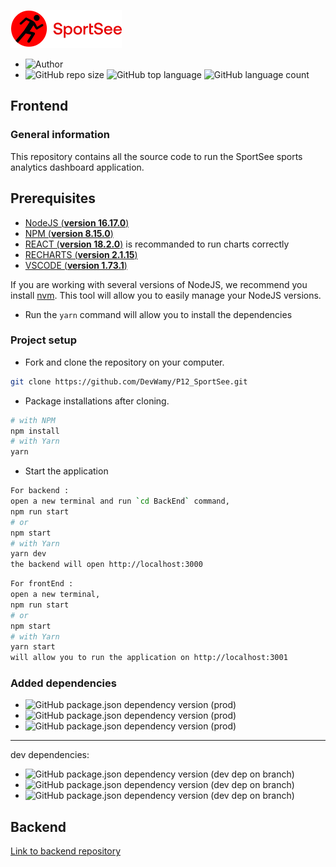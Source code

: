 ![logo](src/assets/logo.png)


- ![Author](https://img.shields.io/badge/Author-Nadia%20Bolivant-blue)
- ![GitHub repo size](https://img.shields.io/github/repo-size/DevWamy/P12_SportSee?color=blueviolet)
![GitHub top language](https://img.shields.io/github/languages/top/DevWamy/P12_SportSee?color=ff64b2)
![GitHub language count](https://img.shields.io/github/languages/count/DevWamy/P12_SportSee?color=blueviolet)

## Frontend

### General information

This repository contains all the source code to run the SportSee sports analytics dashboard application.

## Prerequisites

- [NodeJS (**version 16.17.0**)](https://nodejs.org/en/)
- [NPM (**version 8.15.0**)](https://www.npmjs.com/)
- [REACT (**version 18.2.0**)](https://en.reactjs.org/) is recommanded to run charts correctly
- [RECHARTS (**version 2.1.15**)](https://recharts.org/en-US/)
- [VSCODE (**version 1.73.1**)](https://code.visualstudio.com/)

If you are working with several versions of NodeJS, we recommend you install [nvm](https://github.com/nvm-sh/nvm). This tool will allow you to easily manage your NodeJS versions.


- Run the `yarn` command will allow you to install the dependencies

### Project setup

- Fork and clone the repository on your computer.

````bash
git clone https://github.com/DevWamy/P12_SportSee.git
````

- Package installations after cloning.

```bash
# with NPM
npm install
# with Yarn
yarn
```
- Start the application
 
```bash
For backend :
open a new terminal and run `cd BackEnd` command,
npm run start
# or
npm start
# with Yarn
yarn dev
the backend will open http://localhost:3000
```

```bash
For frontEnd :
open a new terminal,
npm run start
# or
npm start
# with Yarn
yarn start 
will allow you to run the application on http://localhost:3001
 ```

### Added dependencies

- ![GitHub package.json dependency version (prod)](https://img.shields.io/npm/v/react?color=blueviolet&label=react)
- ![GitHub package.json dependency version (prod)](https://img.shields.io/npm/v/recharts?color=ff64b2&label=recharts)
- ![GitHub package.json dependency version (prod)](https://img.shields.io/npm/v/prop-types?color=blueviolet&label=prop-types)

---
dev dependencies:

- ![GitHub package.json dependency version (dev dep on branch)](https://img.shields.io/npm/v/sass?color=ff64b2&label=sass)
- ![GitHub package.json dependency version (dev dep on branch)](https://img.shields.io/npm/v/prettier?color=blueviolet&label=prettier)
- ![GitHub package.json dependency version (dev dep on branch)](https://img.shields.io/npm/v/eslint?color=ff64b2&label=eslint)

## Backend

[Link to backend repository](https://github.com/DevWamy/P12_SportSee_Backend)

